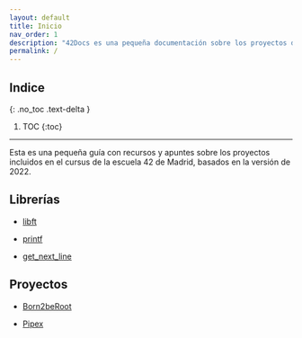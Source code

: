 ```yaml
---
layout: default
title: Inicio
nav_order: 1
description: "42Docs es una pequeña documentación sobre los proyectos del cursus versión 2022"
permalink: /
---
```


## Indice
{: .no_toc .text-delta }

1. TOC
{:toc}
---

Esta es una pequeña guía con recursos y apuntes sobre los proyectos
incluidos en el cursus de la escuela 42 de Madrid, basados en la
versión de 2022.

## Librerías

- [libft](./libs/libft.html)

- [printf](./libs/printf.html)

- [get_next_line](./libs/get_next_line.html)

## Proyectos

- [Born2beRoot](./proyectos/born2beroot.html)

- [Pipex](./proyectos/pipex.html)

<!-- ![](../../assets/images/small-image.jpg)

![](docs/images/logo-header@2x.png) -->

<!-- <button class="btn js-toggle-dark-mode">Cambiar modo</button>

<script>
const toggleDarkMode = document.querySelector('.js-toggle-dark-mode'); 

jtd.addEvent(toggleDarkMode, 'click', function(){
  if (jtd.getTheme() === 'light') {
    jtd.setTheme('dark');
    toggleDarkMode.textContent = 'Cambiar modo';
  } else {
    jtd.setTheme('light');
    toggleDarkMode.textContent = 'Cambiar modo';
  }
});
</script>
-->